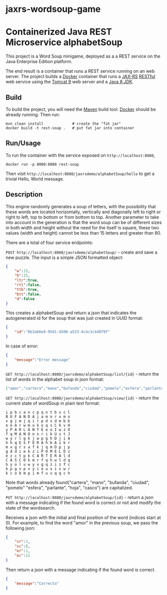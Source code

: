 # jaxrs-wordsoup-game
# Containerized Java REST Microservice alphabetSoup

This project is a Word Soup minigame, deployed as a a REST service on the Java Enterprise Edition platform.

The end result is a container that runs a REST service running on an web server. The project builds a [Docker](https://www.docker.com) container that runs a [JAX-RS](https://jcp.org/en/jsr/detail?id=339) [RESTful](https://en.wikipedia.org/wiki/Representational_state_transfer) web service using the [Tomcat 9](http://tomcat.apache.org/) web server and a [Java 8 JDK](http://www.oracle.com/technetwork/java/javase/downloads/index.html).

## Build

To build the project, you will need the [Maven](https://maven.apache.org/) build tool. [Docker](https://www.docker.com/) should be already running. Then run:

    mvn clean install             # create the "fat jar"
    docker build -t rest-soup .   # put fat jar into container

## Run/Usage

To run the container with the service exposed on `http://localhost:8080`,

    docker run -p 8080:8080 rest-soup

Then visit `http://localhost:8080/jaxrsdemo/alphabetSoup/hello` to get a trivial Hello, World message.

## Description

This engine randomly generates a soup of letters, with the possibility that these words are located horizontally, vertically and diagonally left to right or right to left, top to bottom or from bottom to top. Another parameter to take into account in the generation is that the word soup can be of different sizes in both width and height without the need for the itself is square, these two values ​​(width and height) cannot be less than 15 letters and greater than 80.

There are a total of four service endpoints:

```POST http://localhost:8080/jaxrsdemo/alphabetSoup/``` - create and save a new puzzle. The input is a simple JSON formatted object:
```json
{
    "w":15,
    "h":15,
    "ltr":true,
    "rtl":false,
    "ttb":true,
    "btt":false,
    "d":false
}
```
This creates a alphabetSoup and return a json that indicates the autogenerated id for the soup that was just created in UUID format:
```json
{
    "id":"8b3ab6e9-95d1-4500-a523-4c4c3c4d079f"
}
```
In case of error:
```json
{
    "message":"Error message"
}
```

```GET http://localhost:8080/jaxrsdemo/alphabetSoup/list/{id}``` - return the list of words in the alphabet soup in json format:

```json
["amor","cartera","mano","bufanda","ciudad","pomelo","esfera","parlante","hoja","casco"]
```

```GET http://localhost:8080/jaxrsdemo/alphabetSoup/view/{id}``` - return the current state of wordSoup in plain text format:

```text
i p b c a n c p q n t b s c l 
B U F A N D A j a m o r x m o 
v g j m j q i r p d x d m b b 
o e m r w m u k o q s C k v H 
y P A R L A N T E e o I w z O 
f q M A N O n x r i k U s t J 
w y r l g k j w p g h D j i A 
h h q E S F E R A h b A i k r 
m x g r s a f k j q m D p j p 
g d d i e k z i P O M E L O z 
e z c t p k C A R T E R A l d 
C A S C O k m r f q h w l d q 
h y o l u w y v g q z i z f c 
k p g v p v y i e u x i s w r 
k c o b m p i m f u v q q c h
```

Note that words already found("cartera", "mano", "bufanda", "ciudad", "pomelo" "esfera", "parlante", "hoja", "casco") are capitalized.

```PUT http://localhost:8080/jaxrsdemo/alphabetSoup/{id}``` - return a json with a message indicating if the found word is correct or not and modify the state of the wordsearch.

Receives a json with the initial and final position of the word (indices start at 0). For example, to find the word "amor" in the previous soup, we pass the following json:

```json
{
    "sr":1,
    "sc":8,
    "er":1,
    "ec":11
}
```
Then return a json with a message indicating if the found word is correct.
```json
{
    "message":"Correcta"
}
```
